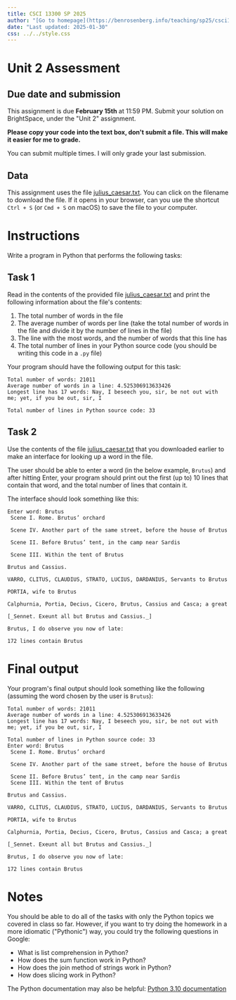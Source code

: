 ```yaml
---
title: CSCI 13300 SP 2025
author: "[Go to homepage](https://benrosenberg.info/teaching/sp25/csci13300.html)"
date: "Last updated: 2025-01-30"
css: ../../style.css
---
```


# Unit 2 Assessment

## Due date and submission

This assignment is due **February 15th** at 11:59 PM. Submit your solution on BrightSpace, under the "Unit 2" assignment.

**Please copy your code into the text box, don't submit a file. This will make it easier for me to grade.**

You can submit multiple times. I will only grade your last submission.

## Data

This assignment uses the file [julius_caesar.txt](julius_caesar.txt). You can click on the filename to download the file. If it opens in your browser, can you use the shortcut `Ctrl + S` (or `Cmd + S` on macOS) to save the file to your computer.

# Instructions

Write a program in Python that performs the following tasks:

## Task 1

Read in the contents of the provided file [julius_caesar.txt](julius_caesar.txt) and print the following information about the file's contents:

1. The total number of words in the file
2. The average number of words per line (take the total number of words in the file and divide it by the number of lines in the file)
3. The line with the most words, and the number of words that this line has
4. The total number of lines in your Python source code (you should be writing this code in a `.py` file)

Your program should have the following output for this task:

```plaintext
Total number of words: 21011
Average number of words in a line: 4.525306913633426
Longest line has 17 words: Nay, I beseech you, sir, be not out with me; yet, if you be out, sir, I

Total number of lines in Python source code: 33
```

## Task 2

Use the contents of the file [julius_caesar.txt](julius_caesar.txt) that you downloaded earlier to make an interface for looking up a word in the file.

The user should be able to enter a word (in the below example, `Brutus`) and after hitting Enter, your program should print out the first (up to) 10 lines that contain that word, and the total number of lines that contain it.

The interface should look something like this:

```plaintext
Enter word: Brutus
 Scene I. Rome. Brutus’ orchard

 Scene IV. Another part of the same street, before the house of Brutus

 Scene II. Before Brutus’ tent, in the camp near Sardis

 Scene III. Within the tent of Brutus

Brutus and Cassius.

VARRO, CLITUS, CLAUDIUS, STRATO, LUCIUS, DARDANIUS, Servants to Brutus

PORTIA, wife to Brutus

Calphurnia, Portia, Decius, Cicero, Brutus, Cassius and Casca; a great

[_Sennet. Exeunt all but Brutus and Cassius._]

Brutus, I do observe you now of late:

172 lines contain Brutus
```

# Final output

Your program's final output should look something like the following (assuming the word chosen by the user is `Brutus`):

```plaintext
Total number of words: 21011
Average number of words in a line: 4.525306913633426
Longest line has 17 words: Nay, I beseech you, sir, be not out with me; yet, if you be out, sir, I

Total number of lines in Python source code: 33
Enter word: Brutus
 Scene I. Rome. Brutus’ orchard

 Scene IV. Another part of the same street, before the house of Brutus

 Scene II. Before Brutus’ tent, in the camp near Sardis
 Scene III. Within the tent of Brutus

Brutus and Cassius.

VARRO, CLITUS, CLAUDIUS, STRATO, LUCIUS, DARDANIUS, Servants to Brutus

PORTIA, wife to Brutus

Calphurnia, Portia, Decius, Cicero, Brutus, Cassius and Casca; a great

[_Sennet. Exeunt all but Brutus and Cassius._]

Brutus, I do observe you now of late:

172 lines contain Brutus
```

# Notes

You should be able to do all of the tasks with only the Python topics we covered in class so far. However, if you want to try doing the homework in a more idiomatic ("Pythonic") way, you could try the following questions in Google:

- What is list comprehension in Python?
- How does the sum function work in Python?
- How does the join method of strings work in Python?
- How does slicing work in Python?

The Python documentation may also be helpful: [Python 3.10 documentation](https://docs.python.org/3.10/)